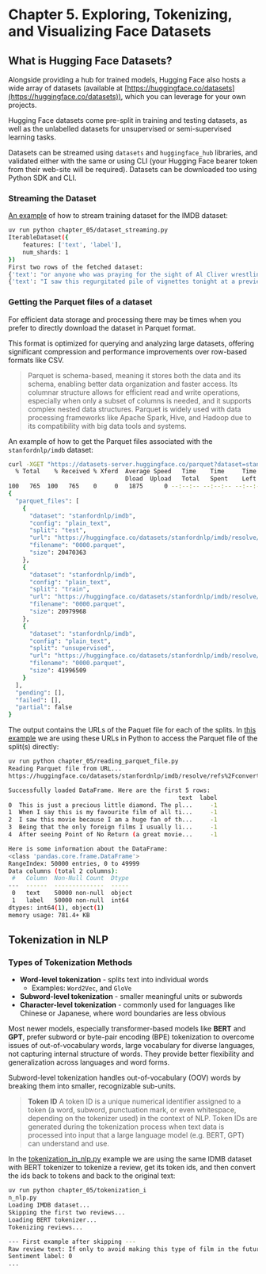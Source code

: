 # Chapter 5. Exploring, Tokenizing, and Visualizing Face Datasets

## What is Hugging Face Datasets?

Alongside providing a hub for trained models, Hugging Face also hosts a wide array
of datasets (available at [https://huggingface.co/datasets](https://huggingface.co/datasets)), which you can leverage for your own projects.

Hugging Face datasets come pre-split in training and testing datasets, as well as
the unlabelled datasets for unsupervised or semi-supervised learning tasks.

Datasets can be streamed using `datasets` and `huggingface_hub` libraries, and validated
either with the same or using CLI (your Hugging Face bearer token from their web-site will be required). Datasets can be downloaded too using Python SDK and CLI.

### Streaming the Dataset

[An example](dataset_streaming.py) of how to stream training dataset for the IMDB dataset:

```bash
uv run python chapter_05/dataset_streaming.py
IterableDataset({
    features: ['text', 'label'],
    num_shards: 1
})
First two rows of the fetched dataset:
{'text': "or anyone who was praying for the sight of Al Cliver wrestling a naked, 7ft tall black guy into a full nelson, your film has arrived! Film starlet Laura Crawford (Ursula Buchfellner) is kidnapped by a group who demand the ransom of $6 million to be delivered to their island hideaway. What they don't count on is rugged Vietnam vet Peter Weston (Cliver) being hired by a film producer to save the girl. And what they really didn't count on was a local tribe that likes to offer up young women to their monster cannibal god with bloodshot bug eyes.<br /><br />Pretty much the same filming set up as CANNIBALS, this one fares a bit better when it comes to entertainment value, thanks mostly a hilarious dub track and the impossibly goofy monster with the bulging eyes (Franco confirms they were split ping pong balls on the disc's interview). Franco gets a strong EuroCult supporting cast including Gisela Hahn (CONTAMINATION) and Werner Pochath (whose death is one of the most head-scratching things I ever seen as a guy who is totally not him is shown - in close up - trying to be him). The film features tons of nudity and the gore (Tempra paint variety) is there. The highlight for me was the world's slowly fistfight between Cliver and Antonio de Cabo in the splashing waves. Sadly, ol' Jess pads this one out to an astonishing (and, at times, agonizing) 1 hour and 40 minutes when it should have run 80 minutes tops. <br /><br />For the most part, the Severin DVD looks pretty nice but there are some odd ghosting images going on during some of the darker scenes. Also, one long section of dialog is in Spanish with no subs (they are an option, but only when you listen to the French track). Franco gives a nice 16- minute interview about the film and has much more pleasant things to say about Buchfellner than his CANNIBALS star Sabrina Siani.", 'label': 0}
{'text': "I saw this regurgitated pile of vignettes tonight at a preview screening and I was straight up blown away by how bad it was. <br /><br />First off, the film practically flaunted its gaping blind spots. There are no black or gay New Yorkers in love? Or who, say, know the self-involved white people in love? I know it's not the love Crash of anvil-tastic inclusiveness but you can't pretend to have a cinematic New York with out these fairly prevalent members of society. Plus, you know the people who produced this ish thought Crash deserved that ham-handed Oscar, so where is everyone? <br /><br />Possibly worse than the bizarre and willful socioeconomic ignorance were the down right offensive chapters (remember when you were in high school and people were openly disgusted with pretty young women in wheelchairs? Me either). This movie ran the gamut of ways to be the worst. Bad acting, bad writing, bad directing -- all spanning every possible genre ever to concern wealthy white people who smoke cigarettes outside fancy restaurants. <br /><br />But thank god they finally got powerhouses Hayden Christensen and Rachel Bilson back together for that Jumper reunion. And, side note, Uma dodged a bullet; Ethan Hawke looks ravaged. This, of course, is one thing in terms of his looks, but added an incredibly creepy extra vibe of horribleness to his terrifyingly scripted scene opposite poor, lovely Maggie Q.<br /><br />I had a terrible time choosing my least favorite scene for the end of film questionnaire, but it has to be the Anton Yelchin/ Olivia Thirlby bit for the sheer lack of taste, which saddens me because I really like those two actors. I don't consider myself easily offended, but all I could do was scoff and look around with disgust like someone's 50 year old aunt. <br /><br />A close second place in this incredibly tight contest of terrible things is Shia LaBeouf's tone deaf portrayal of what it means for a former Disney Channel star to act against Julie Christie. I don't mean opposite, I mean against. Against is the only explanation. I realize now that the early sequence with Orlando Bloom is a relative highlight. HIGHLIGHT. Please keep that in mind when your brain begins to leak out your ear soon after the opening credits, which seem to be a nod to the first New York Real World. This film is embarrassing, strangely dated, inarticulate, ineffective, pretentious and, in the end, completely divorced from any real idea of New York at all. <br /><br />(The extra star is for the Cloris Leachman/ Eli Wallach sequence, as it is actually quite sweet, but it is only one bright spot in what feels like hours of pointless, masturbatory torment.)", 'label': 0}
```

### Getting the Parquet files of a dataset

For efficient data storage and processing there may be times when you prefer to directly download the dataset in Parquet format.

This format is optimized for querying and analyzing large datasets, offering significant compression and performance
improvements over row-based formats like CSV.

> Parquet is schema-based, meaning it stores both the data and its schema, enabling better data organization and faster access.
> Its columnar structure allows for efficient read and write operations, especially when only a subset of columns is needed, and
> it supports complex nested data structures. Parquet is widely used with data processing frameworks like Apache Spark, Hive,
> and Hadoop due to its compatibility with big data tools and systems.

An example of how to get the Parquet files associated with the `stanfordnlp/imdb` dataset:

```bash
curl -XGET "https://datasets-server.huggingface.co/parquet?dataset=stanfordnlp/imdb" | jq .
  % Total    % Received % Xferd  Average Speed   Time    Time     Time  Current
                                 Dload  Upload   Total   Spent    Left  Speed
100   765  100   765    0     0   1875      0 --:--:-- --:--:-- --:--:--  1875
{
  "parquet_files": [
    {
      "dataset": "stanfordnlp/imdb",
      "config": "plain_text",
      "split": "test",
      "url": "https://huggingface.co/datasets/stanfordnlp/imdb/resolve/refs%2Fconvert%2Fparquet/plain_text/test/0000.parquet",
      "filename": "0000.parquet",
      "size": 20470363
    },
    {
      "dataset": "stanfordnlp/imdb",
      "config": "plain_text",
      "split": "train",
      "url": "https://huggingface.co/datasets/stanfordnlp/imdb/resolve/refs%2Fconvert%2Fparquet/plain_text/train/0000.parquet",
      "filename": "0000.parquet",
      "size": 20979968
    },
    {
      "dataset": "stanfordnlp/imdb",
      "config": "plain_text",
      "split": "unsupervised",
      "url": "https://huggingface.co/datasets/stanfordnlp/imdb/resolve/refs%2Fconvert%2Fparquet/plain_text/unsupervised/0000.parquet",
      "filename": "0000.parquet",
      "size": 41996509
    }
  ],
  "pending": [],
  "failed": [],
  "partial": false
}
```

The output contains the URLs of the Paquet file for each of the splits. In [this example](reading_parquet_file.py) we are
using these URLs in Python to access the Parquet file of the split(s) directly:

```bash
uv run python chapter_05/reading_parquet_file.py
Reading Parquet file from URL...
https://huggingface.co/datasets/stanfordnlp/imdb/resolve/refs%2Fconvert%2Fparquet/plain_text/unsupervised/0000.parquet

Successfully loaded DataFrame. Here are the first 5 rows:
                                                text  label
0  This is just a precious little diamond. The pl...     -1
1  When I say this is my favourite film of all ti...     -1
2  I saw this movie because I am a huge fan of th...     -1
3  Being that the only foreign films I usually li...     -1
4  After seeing Point of No Return (a great movie...     -1

Here is some information about the DataFrame:
<class 'pandas.core.frame.DataFrame'>
RangeIndex: 50000 entries, 0 to 49999
Data columns (total 2 columns):
 #   Column  Non-Null Count  Dtype
---  ------  --------------  -----
 0   text    50000 non-null  object
 1   label   50000 non-null  int64
dtypes: int64(1), object(1)
memory usage: 781.4+ KB
```

## Tokenization in NLP

### Types of Tokenization Methods

- **Word-level tokenization** - splits text into individual words
  - Examples: `Word2Vec`, and `GloVe`
- **Subword-level tokenization** - smaller meaningful units or subwords
- **Character-level tokenization** - commonly used for languages like Chinese or Japanese, where word boundaries are less obvious

Most newer models, especially transformer-based models like **BERT** and **GPT**, prefer subword or byte-pair encoding (BPE) tokenization
to overcome issues of out-of-vocabulary words, large vocabulary for diverse languages, not capturing internal structure of words.
They provide better flexibility and generalization across languages and word forms.

Subword-level tokenization handles out-of-vocabulary (OOV) words by breaking them into smaller, recognizable sub-units.

> **Token ID**
> A token ID is a unique numerical identifier assigned to a token (a word, subword, punctuation mark, or even whitespace, depending
> on the tokenizer used) in the context of NLP. Token IDs are generated during the tokenization process when text data is processed
> into input that a large language model (e.g. BERT, GPT) can understand and use.

In the [tokenization_in_nlp.py](tokenization_in_nlp.py) example we are using the same
IDMB dataset with BERT tokenizer to tokenize a review, get its token ids, and then
convert the ids back to tokens and back to the original text:

```bash
uv run python chapter_05/tokenization_i
n_nlp.py
Loading IMDB dataset...
Skipping the first two reviews...
Loading BERT tokenizer...
Tokenizing reviews...

--- First example after skipping ---
Raw review text: If only to avoid making this type of film in the future. This film is interesting as an experiment but tells no cogent story.<br /><br />One might feel virtuous for sitting thru it because it touches on so many IMPORTANT issues but it does so without any discernable motive. The viewer comes away with no new perspectives (unless one comes up with one while one's mind wanders, as it will invariably do during this pointless film).<br /><br />One might better spend one's time staring out a window at a tree growing.<br /><br />
Sentiment label: 0
...
```
